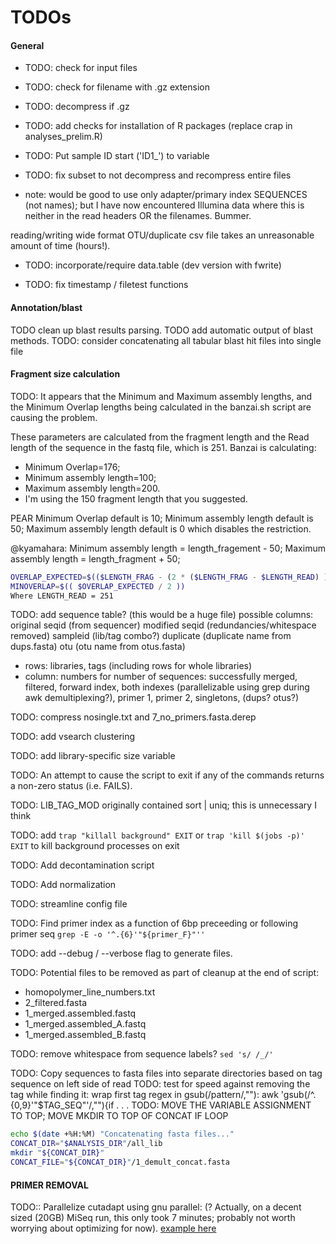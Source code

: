# TODOs

#### General
- TODO: check for input files
- TODO: check for filename with .gz extension
- TODO: decompress if .gz
- TODO: add checks for installation of R packages (replace crap in  analyses_prelim.R)
- TODO: Put sample ID start ('ID1_') to variable
- TODO: fix subset to not decompress and recompress entire files

- note: would be good to use only adapter/primary index SEQUENCES (not names); but I have now encountered Illumina data where this is neither in the read headers OR the filenames. Bummer.

reading/writing wide format OTU/duplicate csv file takes an unreasonable amount of time (hours!).
- TODO: incorporate/require data.table (dev version with fwrite)

- TODO: fix timestamp / filetest functions

#### Annotation/blast
TODO clean up blast results parsing.
TODO add automatic output of blast methods.
TODO: consider concatenating all tabular blast hit files into single file

#### Fragment size calculation
TODO: It appears that the Minimum and Maximum assembly lengths, and the Minimum Overlap lengths being calculated in the banzai.sh script are causing the problem.

These parameters are calculated from the fragment length and the Read length of the sequence in the fastq file, which is 251.
Banzai is calculating:
- Minimum Overlap=176;
- Minimum assembly length=100;
- Maximum assembly length=200.
- I'm using the 150 fragment length that you suggested.

PEAR Minimum Overlap default is 10; Minimum assembly length default is 50; Maximum assembly length default is 0 which disables the restriction.

@kyamahara: Minimum assembly length = length_fragement - 50;  Maximum assembly length = length_fragment + 50;

```sh
OVERLAP_EXPECTED=$(($LENGTH_FRAG - (2 * ($LENGTH_FRAG - $LENGTH_READ) ) ))
MINOVERLAP=$(( $OVERLAP_EXPECTED / 2 ))
Where LENGTH_READ = 251
```

TODO: add sequence table? (this would be a huge file)
possible columns:
original seqid (from sequencer)
modified seqid (redundancies/whitespace removed)
sampleid (lib/tag combo?)
duplicate (duplicate name from dups.fasta)
otu (otu name from otus.fasta)
 - rows: libraries, tags (including rows for whole libraries)
 - column: numbers for number of sequences: successfully merged, filtered, forward index, both indexes (parallelizable using grep during awk demultiplexing?), primer 1, primer 2, singletons, (dups? otus?)

TODO: compress nosingle.txt and 7_no_primers.fasta.derep

TODO: add vsearch clustering

TODO: add library-specific size variable

TODO: An attempt to cause the script to exit if any of the commands returns a non-zero status (i.e. FAILS).

TODO: LIB_TAG_MOD originally contained sort | uniq; this is unnecessary I think

TODO: add `trap "killall background" EXIT` or `trap 'kill $(jobs -p)' EXIT` to kill background processes on exit

TODO: Add decontamination script

TODO: Add normalization

TODO: streamline config file

TODO: Find primer index as a function of 6bp preceeding or following primer seq  `grep -E -o '^.{6}'"${primer_F}"''`

TODO: add --debug / --verbose flag to generate files.

TODO: Potential files to be removed as part of cleanup at the end of script:
- homopolymer_line_numbers.txt
- 2_filtered.fasta
- 1_merged.assembled.fastq
- 1_merged.assembled_A.fastq
- 1_merged.assembled_B.fastq

TODO: remove whitespace from sequence labels? `sed 's/ /_/'`

TODO: Copy sequences to fasta files into separate directories based on tag sequence on left side of read
TODO: test for speed against removing the tag while finding it: wrap first tag regex in gsub(/pattern/,""):  awk 'gsub(/^.{0,9}'"$TAG_SEQ"'/,""){if . . .
TODO: MOVE THE VARIABLE ASSIGNMENT TO TOP; MOVE MKDIR TO TOP OF CONCAT IF LOOP
```sh
echo $(date +%H:%M) "Concatenating fasta files..."
CONCAT_DIR="$ANALYSIS_DIR"/all_lib
mkdir "${CONCAT_DIR}"
CONCAT_FILE="${CONCAT_DIR}"/1_demult_concat.fasta
```
#### PRIMER REMOVAL
TODO:: Parallelize cutadapt using gnu parallel: (? Actually, on a decent sized (20GB) MiSeq run, this only took 7 minutes; probably not worth worrying about optimizing for now). [example here](https://github.com/marcelm/cutadapt/issues/157)
